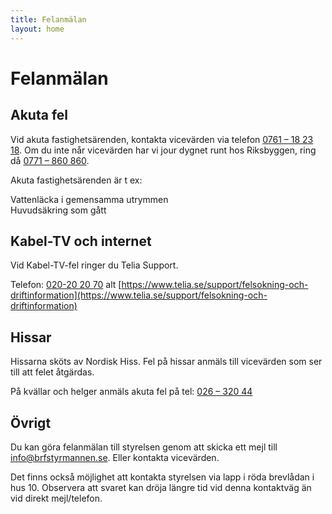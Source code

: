 ```yaml
---
title: Felanmälan
layout: home
---
```


# Felanmälan

## Akuta fel

Vid akuta fastighetsärenden, kontakta vicevärden via telefon [0761 – 18 23 18](tel:0761–182318). Om du inte når vicevärden har vi jour dygnet runt hos Riksbyggen, ring då [0771 – 860 860](tel:0771–860860).

Akuta fastighetsärenden är t ex:  

Vattenläcka i gemensamma utrymmen  
Huvudsäkring som gått  

## Kabel-TV och internet

Vid Kabel-TV-fel ringer du Telia Support.

Telefon: [020-20 20 70](tel:020-202070) alt [https://www.telia.se/support/felsokning-och-driftinformation](https://www.telia.se/support/felsokning-och-driftinformation)

## Hissar

Hissarna sköts av Nordisk Hiss. Fel på hissar anmäls till vicevärden som ser till att felet åtgärdas.

På kvällar och helger anmäls akuta fel på tel: [026 – 320 44](tel:026–32044)

## Övrigt

Du kan göra felanmälan till styrelsen genom att skicka ett mejl till info@brfstyrmannen.se. Eller kontakta vicevärden.

Det finns också möjlighet att kontakta styrelsen via lapp i röda brevlådan i hus 10. Observera att svaret kan dröja längre tid vid denna kontaktväg än vid direkt mejl/telefon.